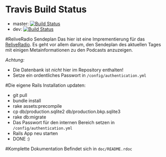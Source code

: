 # Travis Build Status
* master: [![Build Status](https://travis-ci.org/i42n/reliveradio-sendeplan-rails.png?branch=master)](https://travis-ci.org/i42n/reliveradio-sendeplan-rails)
* dev: [![Build Status](https://travis-ci.org/i42n/reliveradio-sendeplan-rails.png?branch=dev)](https://travis-ci.org/i42n/reliveradio-sendeplan-rails) 

#ReliveRadio Sendeplan
Das hier ist eine Imprementierung für das [ReliveRadio](http://www.reliveradio.de). Es geht vor allem darum, den Sendeplan des aktuellen Tages mit einigen Metainformationen zu den Podcasts anzuzeigen.

*Achtung:*

* Die Datenbank ist *nicht* hier im Repository enthalten!
* Setze ein ordentliches Passwort in `/config/authentication.yml`

#Die eigene Rails Installation updaten:

* git pull
* bundle install
* rake assets:precompile
* cp db/production.sqlite2 db/production.bkp.sqlite3
* rake db:migrate
* Das Passwort für den internen Bereich setzen in `/config/authentication.yml`
* Rails App neu starten
* DONE :)

#Komplette Dokumentation
Befindet sich in `doc/README.rdoc`